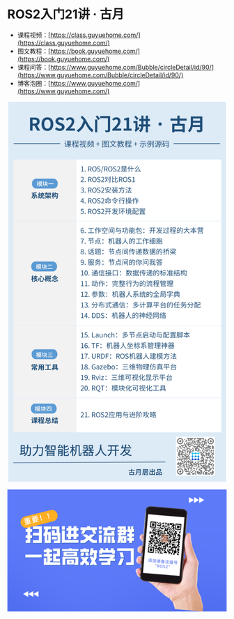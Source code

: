 # ROS2入门21讲 · 古月

- 课程视频：[https://class.guyuehome.com/](https://class.guyuehome.com/)
- 图文教程：[https://book.guyuehome.com/](https://book.guyuehome.com/)
- 课程问答：[https://www.guyuehome.com/Bubble/circleDetail/id/90/](https://www.guyuehome.com/Bubble/circleDetail/id/90/)
- 博客泡圈：[https://www.guyuehome.com/](https://www.guyuehome.com/)

![课程大纲](docs/课程大纲.png)

![交流群](docs/交流群.png)
